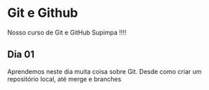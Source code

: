 #  Git e Github

Nosso curso de Git e GitHub Supimpa !!!!


## Dia 01

Aprendemos neste dia muita coisa sobre Git.
Desde como criar um repositório local, até merge e branches